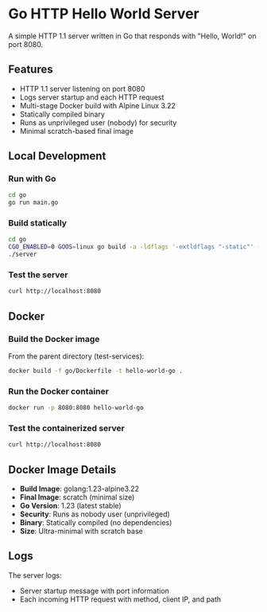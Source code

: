# Go HTTP Hello World Server

A simple HTTP 1.1 server written in Go that responds with "Hello, World!" on port 8080.

## Features

- HTTP 1.1 server listening on port 8080
- Logs server startup and each HTTP request
- Multi-stage Docker build with Alpine Linux 3.22
- Statically compiled binary
- Runs as unprivileged user (nobody) for security
- Minimal scratch-based final image

## Local Development

### Run with Go

```bash
cd go
go run main.go
```

### Build statically

```bash
cd go
CGO_ENABLED=0 GOOS=linux go build -a -ldflags '-extldflags "-static"' -o server main.go
./server
```

### Test the server

```bash
curl http://localhost:8080
```

## Docker

### Build the Docker image

From the parent directory (test-services):

```bash
docker build -f go/Dockerfile -t hello-world-go .
```

### Run the Docker container

```bash
docker run -p 8080:8080 hello-world-go
```

### Test the containerized server

```bash
curl http://localhost:8080
```

## Docker Image Details

- **Build Image**: golang:1.23-alpine3.22
- **Final Image**: scratch (minimal size)
- **Go Version**: 1.23 (latest stable)
- **Security**: Runs as nobody user (unprivileged)
- **Binary**: Statically compiled (no dependencies)
- **Size**: Ultra-minimal with scratch base

## Logs

The server logs:
- Server startup message with port information
- Each incoming HTTP request with method, client IP, and path
